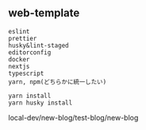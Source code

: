## web-template
```
eslint
prettier
husky&lint-staged
editorconfig
docker
nextjs
typescript
yarn, npm(どちらかに統一したい)
```

```
yarn install
yarn husky install
```
local-dev/new-blog/test-blog/new-blog
